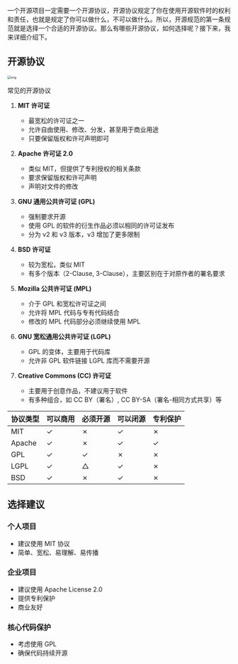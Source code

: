 一个开源项目一定需要一个开源协议，开源协议规定了你在使用开源软件时的权利和责任，也就是规定了你可以做什么，不可以做什么。所以，开源规范的第一条规范就是选择一个合适的开源协议。那么有哪些开源协议，如何选择呢？接下来，我来详细介绍下。

## 开源协议

<img src="https://pic-1257412153.cos.ap-nanjing.myqcloud.com/images/2024/11/22/f1989e42b25bb73fead5cb1d09036e6f-f3a0d8.png" alt="img" style="zoom:50%;" />

常见的开源协议

1. **MIT 许可证**
   - 最宽松的许可证之一
   - 允许自由使用、修改、分发，甚至用于商业用途
   - 只要保留版权和许可声明即可

2. **Apache 许可证 2.0**
   - 类似 MIT，但提供了专利授权的相关条款
   - 要求保留版权和许可声明
   - 声明对文件的修改

3. **GNU 通用公共许可证 (GPL)**
   - 强制要求开源
   - 使用 GPL 的软件的衍生作品必须以相同的许可证发布
   - 分为 v2 和 v3 版本，v3 增加了更多限制

4. **BSD 许可证**
   - 较为宽松，类似 MIT
   - 有多个版本（2-Clause, 3-Clause），主要区别在于对原作者的署名要求

5. **Mozilla 公共许可证 (MPL)**
   - 介于 GPL 和宽松许可证之间
   - 允许将 MPL 代码与专有代码结合
   - 修改的 MPL 代码部分必须继续使用 MPL

6. **GNU 宽松通用公共许可证 (LGPL)**
   - GPL 的变体，主要用于代码库
   - 允许非 GPL 软件链接 LGPL 库而不需要开源

1. **Creative Commons (CC) 许可证**
   - 主要用于创意作品，不建议用于软件
   - 有多种组合，如 CC BY（署名）, CC BY-SA（署名-相同方式共享）等

| 协议类型 | 可以商用 | 必须开源 | 可以闭源 | 专利保护 |
| -------- | -------- | -------- | -------- | -------- |
| MIT      | ✓        | ✗        | ✓        | ✗        |
| Apache   | ✓        | ✗        | ✓        | ✓        |
| GPL      | ✓        | ✓        | ✗        | ✗        |
| LGPL     | ✓        | △        | ✓        | ✗        |
| BSD      | ✓        | ✗        | ✓        | ✗        |

## 选择建议

### 个人项目

- 建议使用 MIT 协议
- 简单、宽松、易理解、易传播

### 企业项目

- 建议使用 Apache License 2.0
- 提供专利保护
- 商业友好

### 核心代码保护

- 考虑使用 GPL
- 确保代码持续开源